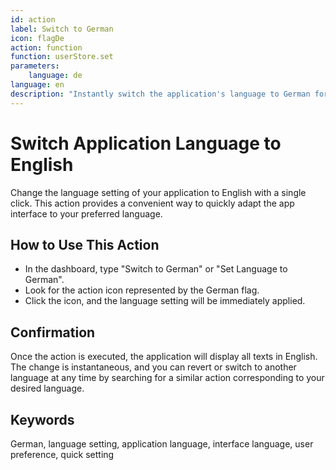 ```yaml
---
id: action
label: Switch to German
icon: flagDe
action: function
function: userStore.set
parameters:
    language: de
language: en    
description: "Instantly switch the application's language to German for a seamless user experience."
---
```


# Switch Application Language to English

Change the language setting of your application to English with a single click. This action provides a convenient way to quickly adapt the app interface to your preferred language.

## How to Use This Action

- In the dashboard, type "Switch to German" or "Set Language to German".
- Look for the action icon represented by the German flag.
- Click the icon, and the language setting will be immediately applied.

## Confirmation

Once the action is executed, the application will display all texts in English. The change is instantaneous, and you can revert or switch to another language at any time by searching for a similar action corresponding to your desired language.

## Keywords
German, language setting, application language, interface language, user preference, quick setting
